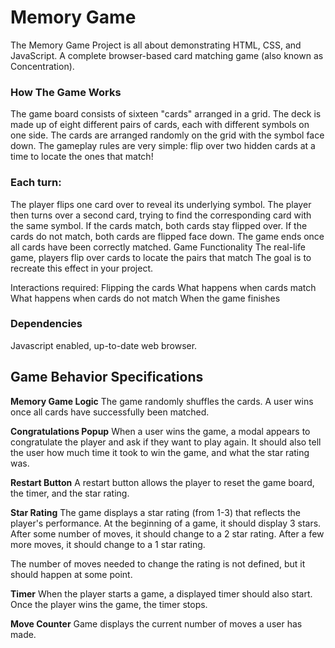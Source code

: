 # Memory Game

The Memory Game Project is all about demonstrating HTML, CSS, and JavaScript. A complete browser-based card matching game (also known as Concentration).

### How The Game Works

The game board consists of sixteen "cards" arranged in a grid. The deck is made up of eight different pairs of cards, each with different symbols on one side. The cards are arranged randomly on the grid with the symbol face down. The gameplay rules are very simple: flip over two hidden cards at a time to locate the ones that match!

### Each turn:

The player flips one card over to reveal its underlying symbol.
The player then turns over a second card, trying to find the corresponding card with the same symbol.
If the cards match, both cards stay flipped over.
If the cards do not match, both cards are flipped face down.
The game ends once all cards have been correctly matched.
Game Functionality
The real-life game, players flip over cards to locate the pairs that match The goal is to recreate this effect in your project. 

Interactions required:
Flipping the cards
What happens when cards match
What happens when cards do not match
When the game finishes

### Dependencies

Javascript enabled, up-to-date web browser.

## Game Behavior Specifications

**Memory Game Logic**
The game randomly shuffles the cards. A user wins once all cards have successfully been matched.

**Congratulations Popup**
When a user wins the game, a modal appears to congratulate the player and ask if they want to play again. It should also tell the user how much time it took to win the game, and what the star rating was.

**Restart Button**
A restart button allows the player to reset the game board, the timer, and the star rating.

**Star Rating**
The game displays a star rating (from 1-3) that reflects the player's performance. At the beginning of a game, it should display 3 stars. After some number of moves, it should change to a 2 star rating. After a few more moves, it should change to a 1 star rating.

The number of moves needed to change the rating is not defined, but it should happen at some point.

**Timer**
When the player starts a game, a displayed timer should also start. Once the player wins the game, the timer stops.

**Move Counter**
Game displays the current number of moves a user has made.